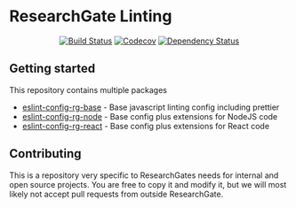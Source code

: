 <p align="center">
  <h1>ResearchGate Linting</h1>
  <!--img alt="Node Blueprint" src=".github/logo.svg" width="888" -->
</p>

<p align="center">
  <a href="https://travis-ci.org/researchgate/linting"><img alt="Build Status" src="https://travis-ci.org/researchgate/linting.svg?branch=master"></a>
  <a href="https://codecov.io/gh/researchgate/linting"><img alt="Codecov" src="https://img.shields.io/codecov/c/github/researchgate/linting.svg"></a>
  <a href="https://dependencyci.com/github/researchgate/linting"><img alt="Dependency Status" src="https://dependencyci.com/github/researchgate/linting/badge"></a>
</p>

## Getting started

This repository contains multiple packages

* [eslint-config-rg-base](./packages/eslint-config-rg-base) - Base javascript linting config including prettier
* [eslint-config-rg-node](./packages/eslint-config-rg-node) - Base config plus extensions for NodeJS code
* [eslint-config-rg-react](./packages/eslint-config-rg-react) - Base config plus extensions for React code

## Contributing

This is a repository very specific to ResearchGates needs for internal and open source projects. You are free to copy it and modify it, but
we will most likely not accept pull requests from outside ResearchGate.
